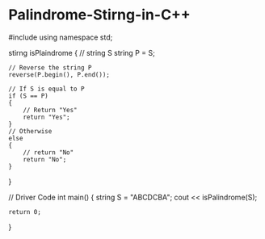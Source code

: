 # Palindrome-Stirng-in-C++

#include <iostream>
using namespace std;

stirng isPlaindrome
{
    // string S
    string P = S;
 
    // Reverse the string P
    reverse(P.begin(), P.end());
 
    // If S is equal to P
    if (S == P)
    {
        // Return "Yes"
        return "Yes";
    }
    // Otherwise
    else
    {
        // return "No"
        return "No";
    }
}
 
// Driver Code
int main()
{
    string S = "ABCDCBA";
    cout << isPalindrome(S);
 
    return 0;
}
